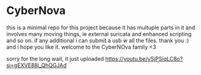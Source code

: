 # CyberNova
this is a minimal repo for this project because it has multuple parts in it and involves many moving things, ie external suricata and enhanced scripting and so on. if any additional i can submit a usb w all the files. thank you :)  and i hope you like it. 
welcome to the CyberNOva family <3

sorry for the long wait, it just uploaded
https://youtu.be/ySjPSiqLC8o?si=gEXVE88i_QhQGJAd
